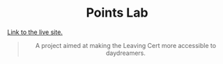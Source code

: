 <h1 align="center">Points Lab</h1>
<a href="" align="center">Link to the live site.</a>

<blockquote align="center">A project aimed at making the Leaving Cert more accessible to daydreamers.<blockquote/>
